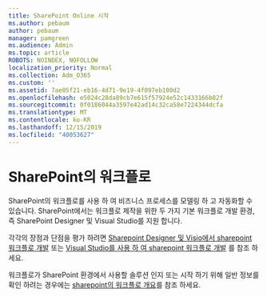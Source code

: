 ```yaml
---
title: SharePoint Online 시작
ms.author: pebaum
author: pebaum
manager: pamgreen
ms.audience: Admin
ms.topic: article
ROBOTS: NOINDEX, NOFOLLOW
localization_priority: Normal
ms.collection: Adm_O365
ms.custom: ''
ms.assetid: 7ae05f21-eb16-4d71-9e19-4f097eb100d2
ms.openlocfilehash: e5024c28da89cb7e615f57924e52c1433166b82f
ms.sourcegitcommit: 0f0186044a3597e42ad14c32ca58e7224344dcfa
ms.translationtype: MT
ms.contentlocale: ko-KR
ms.lasthandoff: 12/15/2019
ms.locfileid: "40053627"
---
```

# <a name="workflows-in-sharepoint"></a>SharePoint의 워크플로

SharePoint의 워크플로를 사용 하 여 비즈니스 프로세스를 모델링 하 고 자동화할 수 있습니다. SharePoint에서는 워크플로 제작을 위한 두 가지 기본 워크플로 개발 환경, 즉 SharePoint Designer 및 Visual Studio를 지원 합니다. 

각각의 장점과 단점을 평가 하려면 [Sharepoint Designer 및 Visio에서 sharepoint 워크플로 개발](https://docs.microsoft.com/sharepoint/dev/general-development/develop-sharepoint-workflows-using-visual-studio) 또는 [Visual Studio를 사용 하 여 sharepoint 워크플로 개발](https://docs.microsoft.com/sharepoint/dev/general-development/develop-sharepoint-workflows-using-visual-studio) 를 참조 하세요. 

워크플로가 SharePoint 환경에서 사용할 솔루션 인지 또는 시작 하기 위해 일반 정보를 확인 하려는 경우에는 [sharepoint의 워크플로 개요](https://docs.microsoft.com/sharepoint/dev/general-development/get-started-with-workflows-in-sharepoint#overview-of-workflows-in-sharepoint)를 참조 하세요.